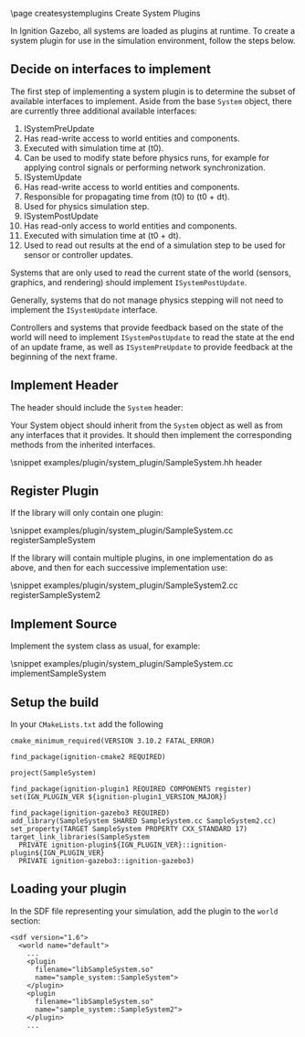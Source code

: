 \page createsystemplugins Create System Plugins

In Ignition Gazebo, all systems are loaded as plugins at runtime.  To create
a system plugin for use in the simulation environment, follow the steps
below.

## Decide on interfaces to implement

The first step of implementing a system plugin is to determine the subset of
available interfaces to implement.  Aside from the base `System` object,
there are currently three additional available interfaces:

1. ISystemPreUpdate
  1. Has read-write access to world entities and components.
  2. Executed with simulation time at (t0).
  3. Can be used to modify state before physics runs, for example for applying control signals or performing network synchronization.
2. ISystemUpdate
  1. Has read-write access to world entities and components.
  2. Responsible for propagating time from (t0) to (t0 + dt).
  3. Used for physics simulation step.
3. ISystemPostUpdate
  1. Has read-only access to world entities and components.
  2. Executed with simulation time at (t0 + dt).
  3. Used to read out results at the end of a simulation step to be used for sensor or controller updates.

Systems that are only used to read the current state of the world (sensors,
graphics, and rendering) should implement `ISystemPostUpdate`.

Generally, systems that do not manage physics stepping will not need to
implement the `ISystemUpdate` interface.

Controllers and systems that provide feedback based on the state of the
world will need to implement `ISystemPostUpdate` to read the state at the
end of an update frame, as well as `ISystemPreUpdate` to provide feedback at
the beginning of the next frame.

## Implement Header

The header should include the `System` header:

Your System object should inherit from the `System` object as well as from
any interfaces that it provides.  It should then implement the corresponding
methods from the inherited interfaces.

\snippet examples/plugin/system_plugin/SampleSystem.hh header

## Register Plugin

If the library will only contain one plugin:

\snippet examples/plugin/system_plugin/SampleSystem.cc registerSampleSystem

If the library will contain multiple plugins, in one implementation do as
above, and then for each successive implementation use:

\snippet examples/plugin/system_plugin/SampleSystem2.cc registerSampleSystem2

## Implement Source

Implement the system class as usual, for example:

\snippet examples/plugin/system_plugin/SampleSystem.cc implementSampleSystem

## Setup the build

In your `CMakeLists.txt` add the following

```
cmake_minimum_required(VERSION 3.10.2 FATAL_ERROR)

find_package(ignition-cmake2 REQUIRED)

project(SampleSystem)

find_package(ignition-plugin1 REQUIRED COMPONENTS register)
set(IGN_PLUGIN_VER ${ignition-plugin1_VERSION_MAJOR})

find_package(ignition-gazebo3 REQUIRED)
add_library(SampleSystem SHARED SampleSystem.cc SampleSystem2.cc)
set_property(TARGET SampleSystem PROPERTY CXX_STANDARD 17)
target_link_libraries(SampleSystem
  PRIVATE ignition-plugin${IGN_PLUGIN_VER}::ignition-plugin${IGN_PLUGIN_VER}
  PRIVATE ignition-gazebo3::ignition-gazebo3)
```

## Loading your plugin

In the SDF file representing your simulation, add the plugin to the `world` section:

```{.xml}
<sdf version="1.6">
  <world name="default">
    ...
    <plugin
      filename="libSampleSystem.so"
      name="sample_system::SampleSystem">
    </plugin>
    <plugin
      filename="libSampleSystem.so"
      name="sample_system::SampleSystem2">
    </plugin>
    ...
```

